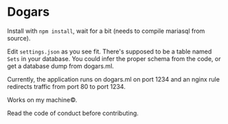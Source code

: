 Dogars
=======

Install with ```npm install```, wait for a bit (needs to compile mariasql from source).

Edit ```settings.json``` as you see fit. There's supposed to be a table named ```Sets``` in your database.
You could infer the proper schema from the code, or get a database dump from dogars.ml.

Currently, the application runs on dogars.ml on port 1234 and an nginx rule redirects traffic from port 80 to port 1234.

Works on my machine©.

Read the code of conduct before contributing.
